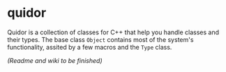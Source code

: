 # quidor
Quidor is a collection of classes for C++ that help you handle classes and their types.
The base class `Object` contains most of the system's functionality, assited by a few macros and the `Type` class.

_(Readme and wiki to be finished)_
